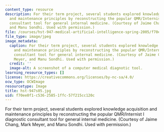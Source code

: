 ```yaml
---
content_type: resource
description: For their term project, several students explored knowledge acquisition
  and maintenance principles by reconstructing the popular QMR/Internist I diagnostic
  consultant tool for general internal medicine. (Courtesy of Jaime Chang, Mark Meyer,
  and Manu Sondhi. Used with permission.)
file: /courses/hst-947-medical-artificial-intelligence-spring-2005/f70ee0f1c53625851ffc57f215cc120c_hst-947s05.jpg
file_type: image/jpeg
image_metadata:
  caption: For their term project, several students explored knowledge acquisition
    and maintenance principles by reconstructing the popular QMR/Internist I diagnostic
    consultant tool for general internal medicine. (Courtesy of Jaime Chang, Mark
    Meyer, and Manu Sondhi. Used with permission.)
  credit: ''
  image-alt: A screenshot of a computer medical diagnotic tool.
learning_resource_types: []
license: https://creativecommons.org/licenses/by-nc-sa/4.0/
ocw_type: OCWImage
resourcetype: Image
title: hst-947s05.jpg
uid: f70ee0f1-c536-2585-1ffc-57f215cc120c
---
```

For their term project, several students explored knowledge acquisition and maintenance principles by reconstructing the popular QMR/Internist I diagnostic consultant tool for general internal medicine. (Courtesy of Jaime Chang, Mark Meyer, and Manu Sondhi. Used with permission.)